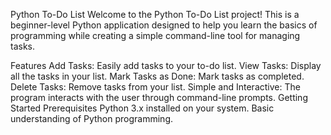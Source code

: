 Python To-Do List
Welcome to the Python To-Do List project! This is a beginner-level Python application designed to help you learn the basics of programming while creating a simple command-line tool for managing tasks.

Features
Add Tasks: Easily add tasks to your to-do list.
View Tasks: Display all the tasks in your list.
Mark Tasks as Done: Mark tasks as completed.
Delete Tasks: Remove tasks from your list.
Simple and Interactive: The program interacts with the user through command-line prompts.
Getting Started
Prerequisites
Python 3.x installed on your system.
Basic understanding of Python programming.
